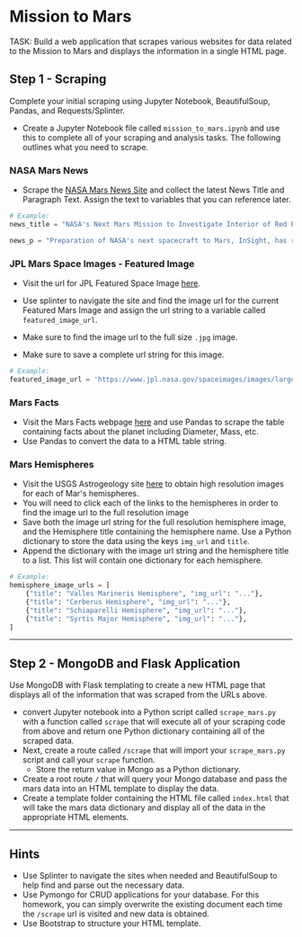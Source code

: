 # Mission to Mars

TASK: Build a web application that scrapes various websites for data related to the Mission to Mars and displays the information in a single HTML page. 

## Step 1 - Scraping
Complete your initial scraping using Jupyter Notebook, BeautifulSoup, Pandas, and Requests/Splinter.
* Create a Jupyter Notebook file called `mission_to_mars.ipynb` and use this to complete all of your scraping and analysis tasks. The following outlines what you need to scrape.

### NASA Mars News
* Scrape the [NASA Mars News Site](https://mars.nasa.gov/news/) and collect the latest News Title and Paragraph Text. Assign the text to variables that you can reference later.

```python
# Example:
news_title = "NASA's Next Mars Mission to Investigate Interior of Red Planet"

news_p = "Preparation of NASA's next spacecraft to Mars, InSight, has ramped up this summer, on course for launch next May from Vandenberg Air Force Base in central California -- the first interplanetary launch in history from America's West Coast."
```

### JPL Mars Space Images - Featured Image
* Visit the url for JPL Featured Space Image [here](https://www.jpl.nasa.gov/spaceimages/?search=&category=Mars).

* Use splinter to navigate the site and find the image url for the current Featured Mars Image and assign the url string to a variable called `featured_image_url`.
* Make sure to find the image url to the full size `.jpg` image.
* Make sure to save a complete url string for this image.

```python
# Example:
featured_image_url = 'https://www.jpl.nasa.gov/spaceimages/images/largesize/PIA16225_hires.jpg'
```

### Mars Facts
* Visit the Mars Facts webpage [here](https://space-facts.com/mars/) and use Pandas to scrape the table containing facts about the planet including Diameter, Mass, etc.
* Use Pandas to convert the data to a HTML table string.

### Mars Hemispheres
* Visit the USGS Astrogeology site [here](https://astrogeology.usgs.gov/search/results?q=hemisphere+enhanced&k1=target&v1=Mars) to obtain high resolution images for each of Mar's hemispheres.
* You will need to click each of the links to the hemispheres in order to find the image url to the full resolution image
* Save both the image url string for the full resolution hemisphere image, and the Hemisphere title containing the hemisphere name. Use a Python dictionary to store the data using the keys `img_url` and `title`.
* Append the dictionary with the image url string and the hemisphere title to a list. This list will contain one dictionary for each hemisphere.

```python
# Example:
hemisphere_image_urls = [
    {"title": "Valles Marineris Hemisphere", "img_url": "..."},
    {"title": "Cerberus Hemisphere", "img_url": "..."},
    {"title": "Schiaparelli Hemisphere", "img_url": "..."},
    {"title": "Syrtis Major Hemisphere", "img_url": "..."},
]
```

- - -

## Step 2 - MongoDB and Flask Application
Use MongoDB with Flask templating to create a new HTML page that displays all of the information that was scraped from the URLs above.
* convert Jupyter notebook into a Python script called `scrape_mars.py` with a function called `scrape` that will execute all of your scraping code from above and return one Python dictionary containing all of the scraped data.
* Next, create a route called `/scrape` that will import your `scrape_mars.py` script and call your `scrape` function.
  * Store the return value in Mongo as a Python dictionary.
* Create a root route `/` that will query your Mongo database and pass the mars data into an HTML template to display the data.
* Create a template folder containing the HTML file called `index.html` that will take the mars data dictionary and display all of the data in the appropriate HTML elements. 

- - -

## Hints
* Use Splinter to navigate the sites when needed and BeautifulSoup to help find and parse out the necessary data.
* Use Pymongo for CRUD applications for your database. For this homework, you can simply overwrite the existing document each time the `/scrape` url is visited and new data is obtained.
* Use Bootstrap to structure your HTML template.

